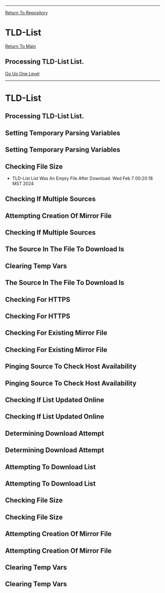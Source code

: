 ____________________________________
[Return To Repository](https://github.com/DigitalWarrior/piholeparser/)
# TLD-List
[Return To Main](https://github.com/DigitalWarrior/piholeparser/blob/master/RecentRunLogs/Mainlog.md)
## Processing TLD-List List.
[Go Up One Level](https://github.com/DigitalWarrior/piholeparser/blob/master/RecentRunLogs/TopLevelScripts/15-Processing-Top-Level-Domains.md)
____________________________________
# TLD-List
## Processing TLD-List List.
## Setting Temporary Parsing Variables
## Setting Temporary Parsing Variables
## Checking File Size
* TLD-List List Was An Empty File After Download. Wed Feb  7 00:20:18 MST 2024
## Checking If Multiple Sources
## Attempting Creation Of Mirror File
## Checking If Multiple Sources
## The Source In The File To Download Is
## Clearing Temp Vars
## The Source In The File To Download Is
## Checking For HTTPS
## Checking For HTTPS
## Checking For Existing Mirror File
## Checking For Existing Mirror File
## Pinging Source To Check Host Availability
## Pinging Source To Check Host Availability
## Checking If List Updated Online
## Checking If List Updated Online
## Determining Download Attempt
## Determining Download Attempt
## Attempting To Download List
## Attempting To Download List
## Checking File Size
## Checking File Size
## Attempting Creation Of Mirror File
## Attempting Creation Of Mirror File
## Clearing Temp Vars
## Clearing Temp Vars
